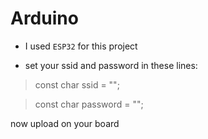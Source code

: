 # Arduino

- I used `ESP32` for this project

- set your ssid and password in these lines:

> const char ssid = "";

> const char password = "";

now upload on your board
